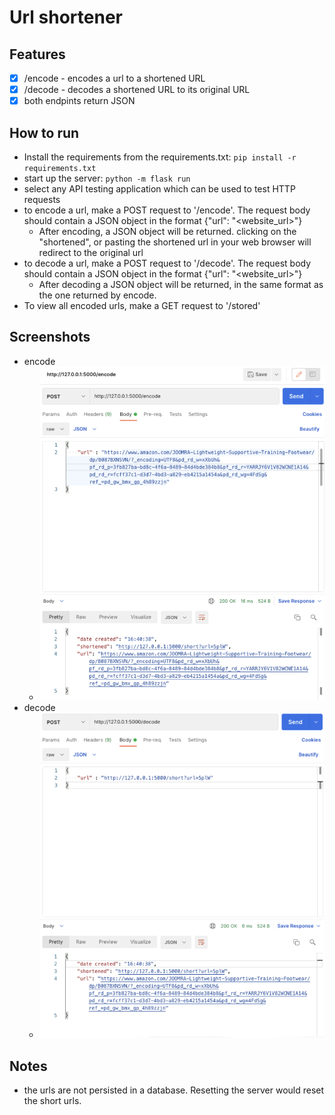 # Url shortener 
## Features
- [x] /encode - encodes a url to a shortened URL
- [x] /decode - decodes a shortened URL to its original URL
- [x] both endpints return JSON

## How to run
- Install the requirements from the requirements.txt: `pip install -r requirements.txt`
- start up the server: `python -m flask run`
- select any API testing application which can be used to test HTTP requests
- to encode a url, make a POST request to '/encode'. The request body should contain a JSON object in the format {"url": "<website_url>"}
	- After encoding, a JSON object will be returned. clicking on the "shortened", or pasting the shortened url in your web browser will redirect to the original url
- to decode a url, make a POST request to '/decode'. The request body should contain a JSON object in the format {"url": "<website_url>"}
	- After decoding a JSON object will be returned, in the same format as the one returned by encode.
- To view all encoded urls, make a GET request to '/stored'
## Screenshots
- encode
	- ![encode_screenshot.png](encode_screenshot.png)
- decode
	- ![decode_screenshot.png](decode_screenshot.png)


## Notes
- the urls are not persisted in a database. Resetting the server would reset the short urls. 
